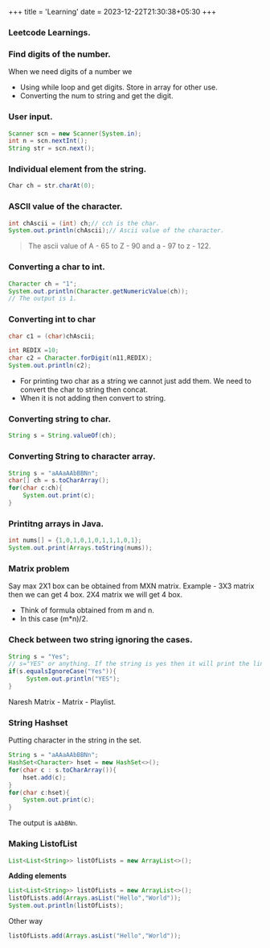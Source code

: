 +++
title = 'Learning'
date = 2023-12-22T21:30:38+05:30
+++



### Leetcode Learnings.

### Find digits of the number.
When we need digits of a number we
- Using while loop and get digits. Store in array for other use.
- Converting the num to string and get the digit.

### User input.
```java
Scanner scn = new Scanner(System.in);
int n = scn.nextInt();
String str = scn.next();
```

### Individual element from the string.
```java
Char ch = str.charAt(0);
```

### ASCII value of the character.
```java
int chAscii = (int) ch;// cch is the char.
System.out.println(chAscii);// Ascii value of the character.
```

> The ascii value of A - 65 to Z - 90 and a - 97 to z - 122.

### Converting a char to int.
```java
Character ch = "1";
System.out.println(Character.getNumericValue(ch));
// The output is 1.
```

### Converting int to char
```java
char c1 = (char)chAscii; 
```

```java
int REDIX =10;
char c2 = Character.forDigit(n11,REDIX);
System.out.println(c2);
```

- For printing two char as a string we cannot just add them. We need to convert the char to string then concat.
- When it is not adding then convert to string.

### Converting string to char.
```java
String s = String.valueOf(ch);
```

### Converting String to character array.
```java
String s = "aAAaAAbBBNn";
char[] ch = s.toCharArray();
for(char c:ch){
    System.out.print(c);
}
```
### Printitng arrays in Java.
```java
int nums[] = {1,0,1,0,1,0,1,1,1,0,1};
System.out.print(Arrays.toString(nums));
```
### Matrix problem
Say max 2X1 box can be obtained from MXN matrix. Example - 3X3 matrix then we can get 4 box. 2X4 matrix we will get 4 box.
- Think of formula obtained from m and n.
- In this case (m*n)/2.

### Check between two string ignoring the cases.
```java
String s = "Yes";
// s="YES" or anything. If the string is yes then it will print the line.
if(s.equalsIgnoreCase("Yes")){
     System.out.println("YES");
}
```

Naresh Matrix - Matrix - Playlist.
### String Hashset
Putting character in the string in the set.
```java
String s = "aAAaAAbBBNn";
HashSet<Character> hset = new HashSet<>();
for(char c : s.toCharArray()){
    hset.add(c);
}
for(char c:hset){
    System.out.print(c);
}
```
The output is `aAbBNn`.

### Making ListofList
```java
List<List<String>> listOfLists = new ArrayList<>();
```
**Adding elements**
```java
List<List<String>> listOfLists = new ArrayList<>();
listOfLists.add(Arrays.asList("Hello","World"));
System.out.println(listOfLists);
```
Other way
```java
listOfLists.add(Arrays.asList("Hello","World"));
```